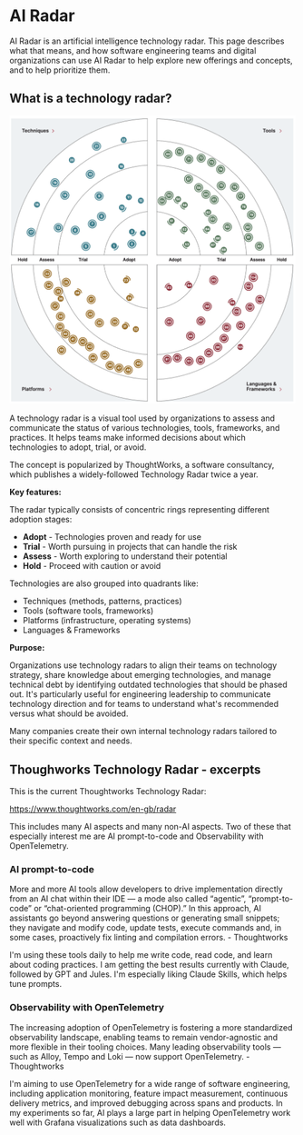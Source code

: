 # AI Radar

AI Radar is an artificial intelligence technology radar. This page describes what that means, and how software engineering teams and digital organizations can use AI Radar to help explore new offerings and concepts, and to help prioritize them.

## What is a technology radar?

![Radar](radar.png)

A technology radar is a visual tool used by organizations to assess and communicate the status of various technologies, tools, frameworks, and practices. It helps teams make informed decisions about which technologies to adopt, trial, or avoid.

The concept is popularized by ThoughtWorks, a software consultancy, which
publishes a widely-followed Technology Radar twice a year.

**Key features:**

The radar typically consists of concentric rings representing different adoption stages:
- **Adopt** - Technologies proven and ready for use
- **Trial** - Worth pursuing in projects that can handle the risk
- **Assess** - Worth exploring to understand their potential
- **Hold** - Proceed with caution or avoid

Technologies are also grouped into quadrants like:
- Techniques (methods, patterns, practices)
- Tools (software tools, frameworks)
- Platforms (infrastructure, operating systems)
- Languages & Frameworks

**Purpose:**

Organizations use technology radars to align their teams on technology strategy, share knowledge about emerging technologies, and manage technical debt by identifying outdated technologies that should be phased out. It's particularly useful for engineering leadership to communicate technology direction and for teams to understand what's recommended versus what should be avoided.

Many companies create their own internal technology radars tailored to their specific context and needs.

## Thoughworks Technology Radar - excerpts

This is the current Thoughtworks Technology Radar:

<https://www.thoughtworks.com/en-gb/radar>

This includes many AI aspects and many non-AI aspects. Two of these that especially interest me are AI prompt-to-code and Observability with OpenTelemetry.

### AI prompt-to-code

More and more AI tools allow developers to drive implementation directly from an
AI chat within their IDE — a mode also called “agentic”, “prompt-to-code” or
“chat-oriented programming (CHOP).” In this approach, AI assistants go beyond
answering questions or generating small snippets; they navigate and modify code,
update tests, execute commands and, in some cases, proactively fix linting and
compilation errors. - Thoughtworks

I'm using these tools daily to help me write code, read code, and learn about
coding practices. I am getting the best results currently with Claude, followed
by GPT and Jules. I'm especially liking Claude Skills, which helps tune prompts.

### Observability with OpenTelemetry

The increasing adoption of OpenTelemetry is fostering a more standardized
observability landscape, enabling teams to remain vendor-agnostic and more
flexible in their tooling choices. Many leading observability tools — such as
Alloy, Tempo and Loki — now support OpenTelemetry. - Thoughtworks

I'm aiming to use OpenTelemetry for a wide range of software engineering, including application monitoring, feature impact measurement, continuous delivery metrics, and improved debugging across spans and products. In my experiments so far, AI plays a large part in helping OpenTelemetry work well with Grafana visualizations such as data dashboards.
